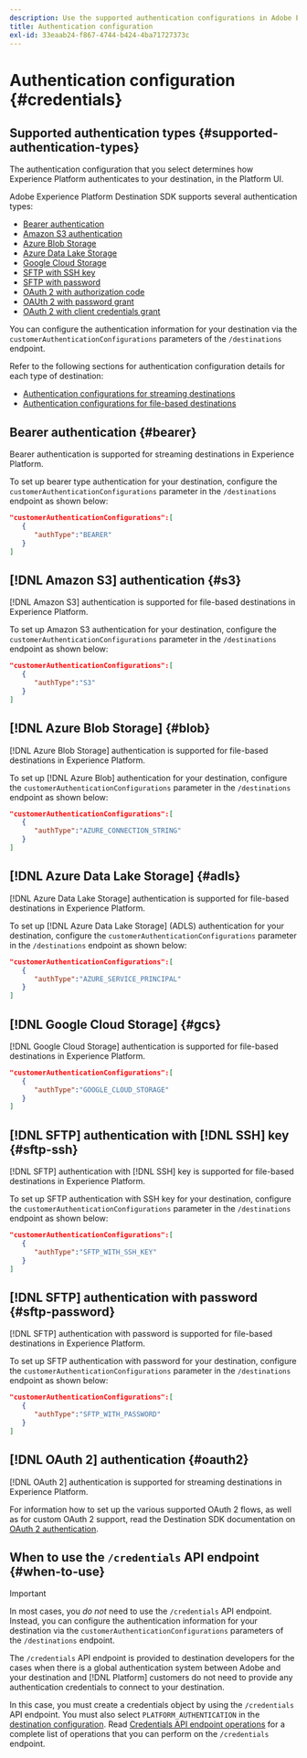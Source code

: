 ```yaml
---
description: Use the supported authentication configurations in Adobe Experience Platform Destination SDK to authenticate users and activate data to your destination endpoint.
title: Authentication configuration
exl-id: 33eaab24-f867-4744-b424-4ba71727373c
---
```

# Authentication configuration {#credentials}

## Supported authentication types {#supported-authentication-types}

The authentication configuration that you select determines how Experience Platform authenticates to your destination, in the Platform UI.

Adobe Experience Platform Destination SDK supports several authentication types:

* [Bearer authentication](#bearer)
* [Amazon S3 authentication](#s3)
* [Azure Blob Storage](#blob)
* [Azure Data Lake Storage](#adls)
* [Google Cloud Storage](#gcs)
* [SFTP with SSH key](#sftp-ssh)
* [SFTP with password](#sftp-password)
* [OAuth 2 with authorization code](#oauth2)
* [OAUth 2 with password grant](#oauth2)
* [OAuth 2 with client credentials grant](#oauth2)

You can configure the authentication information for your destination via the `customerAuthenticationConfigurations` parameters of the `/destinations` endpoint.

Refer to the following sections for authentication configuration details for each type of destination:

* [Authentication configurations for streaming destinations](destination-configuration.md#customer-authentication-configurations)
* [Authentication configurations for file-based destinations](file-based-destination-configuration.md#customer-authentication-configurations)

## Bearer authentication {#bearer}

Bearer authentication is supported for streaming destinations in Experience Platform.

To set up bearer type authentication for your destination, configure the `customerAuthenticationConfigurations` parameter in the `/destinations` endpoint as shown below:

```json
"customerAuthenticationConfigurations":[
   {
      "authType":"BEARER"
   }
]
```

## [!DNL Amazon S3] authentication {#s3}

[!DNL Amazon S3] authentication is supported for file-based destinations in Experience Platform.

To set up Amazon S3 authentication for your destination, configure the `customerAuthenticationConfigurations` parameter in the `/destinations` endpoint as shown below:

```json
"customerAuthenticationConfigurations":[
   {
      "authType":"S3"
   }
]
```

## [!DNL Azure Blob Storage] {#blob}

[!DNL Azure Blob Storage] authentication is supported for file-based destinations in Experience Platform.

To set up [!DNL Azure Blob] authentication for your destination, configure the `customerAuthenticationConfigurations` parameter in the `/destinations` endpoint as shown below:

```json
"customerAuthenticationConfigurations":[
   {
      "authType":"AZURE_CONNECTION_STRING"
   }
]
```

## [!DNL Azure Data Lake Storage] {#adls}

[!DNL Azure Data Lake Storage] authentication is supported for file-based destinations in Experience Platform.

To set up [!DNL Azure Data Lake Storage] (ADLS) authentication for your destination, configure the `customerAuthenticationConfigurations` parameter in the `/destinations` endpoint as shown below:

```json
"customerAuthenticationConfigurations":[
   {
      "authType":"AZURE_SERVICE_PRINCIPAL"
   }
]
```

## [!DNL Google Cloud Storage] {#gcs}

[!DNL Google Cloud Storage] authentication is supported for file-based destinations in Experience Platform.

```json
"customerAuthenticationConfigurations":[
   {
      "authType":"GOOGLE_CLOUD_STORAGE"
   }
]
```


## [!DNL SFTP] authentication with [!DNL SSH] key {#sftp-ssh}

[!DNL SFTP] authentication with [!DNL SSH] key is supported for file-based destinations in Experience Platform.

To set up SFTP authentication with SSH key for your destination, configure the `customerAuthenticationConfigurations` parameter in the `/destinations` endpoint as shown below:

```json
"customerAuthenticationConfigurations":[
   {
      "authType":"SFTP_WITH_SSH_KEY"
   }
]
```

## [!DNL SFTP] authentication with password {#sftp-password}

[!DNL SFTP] authentication with password is supported for file-based destinations in Experience Platform.

To set up SFTP authentication with password for your destination, configure the `customerAuthenticationConfigurations` parameter in the `/destinations` endpoint as shown below:

```json
"customerAuthenticationConfigurations":[
   {
      "authType":"SFTP_WITH_PASSWORD"
   }
]
```

## [!DNL OAuth 2] authentication {#oauth2}

[!DNL OAuth 2] authentication is supported for streaming destinations in Experience Platform.

For information how to set up the various supported OAuth 2 flows, as well as for custom OAuth 2 support, read the Destination SDK documentation on [OAuth 2 authentication](./oauth2-authentication.md).


## When to use the `/credentials` API endpoint {#when-to-use}

>[!IMPORTANT]
>
>In most cases, you *do not* need to use the `/credentials` API endpoint. Instead, you can configure the authentication information for your destination via the `customerAuthenticationConfigurations` parameters of the `/destinations` endpoint.

The `/credentials` API endpoint is provided to destination developers for the cases when there is a global authentication system between Adobe and your destination and [!DNL Platform] customers do not need to provide any authentication credentials to connect to your destination.

In this case, you must create a credentials object by using the `/credentials` API endpoint. You must also select `PLATFORM_AUTHENTICATION` in the [destination configuration](./destination-configuration.md#destination-delivery). Read [Credentials API endpoint operations](./credentials-configuration-api.md) for a complete list of operations that you can perform on the `/credentials` endpoint.
